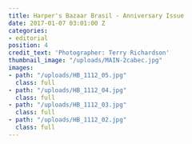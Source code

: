 ```yaml
---
title: Harper's Bazaar Brasil - Anniversary Issue
date: 2017-01-07 03:01:00 Z
categories:
- editorial
position: 4
credit_text: 'Photographer: Terry Richardson'
thumbnail_image: "/uploads/MAIN-2cabec.jpg"
images:
- path: "/uploads/HB_1112_05.jpg"
  class: full
- path: "/uploads/HB_1112_04.jpg"
  class: full
- path: "/uploads/HB_1112_03.jpg"
  class: full
- path: "/uploads/HB_1112_02.jpg"
  class: full
---
```


